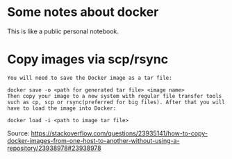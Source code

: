 # Some notes about docker

This is like a public personal notebook.

# Copy images via scp/rsync

```
You will need to save the Docker image as a tar file:

docker save -o <path for generated tar file> <image name>
Then copy your image to a new system with regular file transfer tools such as cp, scp or rsync(preferred for big files). After that you will have to load the image into Docker:

docker load -i <path to image tar file>
```

Source: https://stackoverflow.com/questions/23935141/how-to-copy-docker-images-from-one-host-to-another-without-using-a-repository/23938978#23938978
